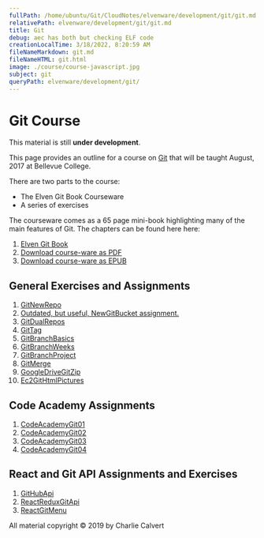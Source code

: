 ```yaml
---
fullPath: /home/ubuntu/Git/CloudNotes/elvenware/development/git/git.md
relativePath: elvenware/development/git/git.md
title: Git
debug: aec has both but checking ELF code
creationLocalTime: 3/18/2022, 8:20:59 AM
fileNameMarkdown: git.md
fileNameHTML: git.html
image: ./course/course-javascript.jpg
subject: git
queryPath: elvenware/development/git/
---
```


<!-- toc -->
<!-- tocstop -->

# Git Course

This material is still **under development**.

This page provides an outline for a course on [Git](https://git-scm.com/) that will be taught August, 2017 at Bellevue College.

There are two parts to the course:

- The Elven Git Book Courseware
- A series of exercises

The courseware comes as a 65 page mini-book highlighting many of the main features of Git. The chapters can be found here here:

1. [Elven Git Book](https://www.elvenware.com/git-guide/)
1. [Download course-ware as PDF][elf-git-pdf]
2. [Download course-ware as EPUB][elf-git-epub]

## General Exercises and Assignments

1. [GitNewRepo](https://www.elvenware.com/teach/assignments/GitNewRepo.html)
1. [Outdated, but useful, NewGitBucket assignment.][new-git-bucket]
1. [GitDualRepos](https://www.elvenware.com/teach/assignments/GitDualRepos.html)
1. [GitTag](https://www.elvenware.com/teach/assignments/GitTag.html)
1. [GitBranchBasics](https://www.elvenware.com/teach/assignments/GitBranchBasics.html)
1. [GitBranchWeeks](https://www.elvenware.com/teach/assignments/GitBranchWeeks.html)
1. [GitBranchProject](https://www.elvenware.com/teach/assignments/git/GitBranchProject.html)
1. [GitMerge](https://www.elvenware.com/teach/assignments/git/GitMerge.html)
1. [GoogleDriveGitZip](https://www.elvenware.com/teach/assignments/GoogleDriveGitZip.html)
1. [Ec2GitHtmlPictures](https://www.elvenware.com/teach/assignments/Ec2GitHtmlPictures.html)

## Code Academy Assignments

1. [CodeAcademyGit01](https://www.elvenware.com/teach/assignments/CodeAcademyGit01.html)
1. [CodeAcademyGit02](https://www.elvenware.com/teach/assignments/CodeAcademyGit02.html)
1. [CodeAcademyGit03](https://www.elvenware.com/teach/assignments/CodeAcademyGit03.html)
1. [CodeAcademyGit04](https://www.elvenware.com/teach/assignments/CodeAcademyGit04.html)

## React and Git API Assignments and Exercises

1. [GitHubApi](https://www.elvenware.com/teach/assignments/GitHubApi.html)
1. [ReactReduxGitApi](https://www.elvenware.com/teach/assignments/React/ReactReduxGitApi.html)
1. [ReactGitMenu](https://www.elvenware.com/teach/assignments/React/ReactGitMenu.html)

[new-git-bucket]: https://www.elvenware.com/teach/assignments/NewGitBucket.html
[elf-git-pdf]: https://drive.google.com/file/d/0B25UTAlOfPRGSlo0NGxSclVLbGs/view?usp=sharing
[elf-git-epub]: https://drive.google.com/file/d/0B25UTAlOfPRGTER5a2tuOG5Jd1E/view?usp=sharing

All material copyright &copy; 2019 by Charlie Calvert
